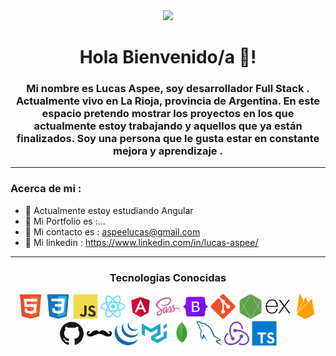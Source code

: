 
<div id="header" align="center">
    <img src="https://media.giphy.com/media/ENVmkrTmnniqQ/giphy.gif" width="200">
    <h1 align="center">Hola Bienvenido/a 👋!</h1>
    <h3 align="center">Mi nombre es Lucas Aspee, soy desarrollador Full Stack . Actualmente vivo en La Rioja, provincia de Argentina. En este espacio pretendo mostrar los proyectos en los que actualmente estoy trabajando y aquellos que ya están  finalizados. Soy una persona que le gusta estar en constante mejora y aprendizaje  . 
</h3>
</div>

<div margin-bottom="20px" ></div>

---

### Acerca de mi :

- 📝 Actualmente estoy estudiando Angular
- 📂 Mi Portfolio es :...
- 📧 Mi contacto es : aspeelucas@gmail.com
- 👔 Mi linkedin : https://www.linkedin.com/in/lucas-aspee/

---

<div align="center">
    <h3>Tecnologias Conocidas</h3>
     <div>
        <img src="https://github.com/devicons/devicon/blob/master/icons/html5/html5-original.svg" width=40 >
        <img src="https://github.com/devicons/devicon/blob/master/icons/css3/css3-original.svg" width=40>
        <img src="https://github.com/devicons/devicon/blob/master/icons/javascript/javascript-original.svg" width=40 >
        <img src="https://github.com/devicons/devicon/blob/master/icons/react/react-original.svg" width=40>
        <img src="https://github.com/devicons/devicon/blob/master/icons/angular/angular-original.svg" width=40>
        <img src="https://github.com/devicons/devicon/blob/master/icons/sass/sass-original.svg" width=40>
        <img src="https://github.com/devicons/devicon/blob/master/icons/bootstrap/bootstrap-original.svg" width=40>
        <img src="https://github.com/devicons/devicon/blob/master/icons/git/git-plain.svg" width=40>
        <img src="https://github.com/devicons/devicon/blob/master/icons/nodejs/nodejs-plain.svg" width=40>
        <img src="https://github.com/devicons/devicon/blob/master/icons/express/express-original.svg" width=40>
        <img src="https://github.com/devicons/devicon/blob/master/icons/firebase/firebase-plain.svg" width=40>
        <img src="https://github.com/devicons/devicon/blob/master/icons/github/github-original.svg" width=40>
        <img src="https://github.com/devicons/devicon/blob/master/icons/handlebars/handlebars-original.svg" width=40>
        <img src="https://github.com/devicons/devicon/blob/master/icons/jquery/jquery-original.svg" width=40>
        <img src="https://github.com/devicons/devicon/blob/master/icons/materialui/materialui-plain.svg" width=40>
        <img src="https://github.com/devicons/devicon/blob/master/icons/mongodb/mongodb-original.svg" width=40>
        <img src="https://github.com/devicons/devicon/blob/master/icons/mysql/mysql-original.svg" width=40>
        <img src="https://github.com/devicons/devicon/blob/master/icons/redux/redux-original.svg" width=40>
        <img src="https://github.com/devicons/devicon/blob/master/icons/typescript/typescript-original.svg" width=40>
    </div>
</div>
